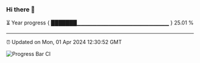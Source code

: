 ### Hi there 👋

⏳ Year progress { ███████▁▁▁▁▁▁▁▁▁▁▁▁▁▁▁▁▁▁▁▁▁▁▁ } 25.01 %

---

⏰ Updated on Mon, 01 Apr 2024 12:30:52 GMT

![Progress Bar CI](https://github.com/liununu/liununu/workflows/Progress%20Bar%20CI/badge.svg)
